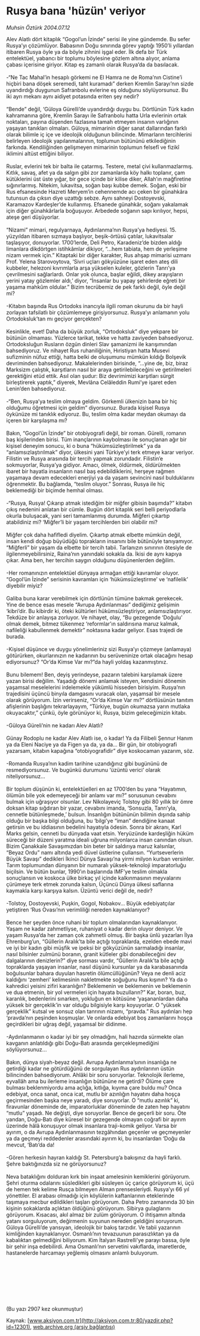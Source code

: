# Rusya bana 'hüzün' veriyor

*Muhsin Öztürk 2004.07.12*

<div>
 <p>
  <font>
   Alev Alatlı dört kitaplık “Gogol’un İzinde” serisi ile yine gündemde. Bu sefer Rusya’yı çözümlüyor. Babasının Doğu sınırında görev yaptığı 1950’li yıllardan itibaren Rusya öyle ya da böyle zihnini işgal eder. İlk defa bir Türk entelektüel, yabancı bir toplumu böylesine gözlem altına alıyor, anlama çabası içerisine giriyor. Kitap eş zamanlı olarak Rusya’da da basılacak.
   <br/>
   <br/>
   -“Ne Tac Mahal’in hesaplı görkemi ne El Hamra ne de Roma’nın Cistine’i hiçbiri bana döşek seremedi, taht kuramadı” derken Kremlin Sarayı’nın sizde uyandırdığı duygunun Safranbolu evlerine eş olduğunu söylüyorsunuz. Bu iki ayrı mekanı aynı aidiyet potasında eriten şey nedir?
   <br>
    <br>
     “Bende” değil, ‘Güloya Gürelli’de uyandırdığı duygu bu. Dörtlünün Türk kadın kahramanına göre, Kremlin Sarayı ile Safranbolu hatta Urla evlerinin ortak noktaları, payına düşenden fazlasına tamah etmeyen insanın varlığının yaşayan tanıkları olmaları. Güloya, mimarinin diğer sanat dallarından farklı olarak bilimle iç içe ve ideolojik olduğunun bilincinde. Mimarların tercihlerini belirleyen ideolojik yapılanmalarının, toplumun bütününü etkilediğinin farkında. Kendiliğinden gelişmeyen mimarinin toplumun felsefî ve fizikî iklimini altüst ettiğini biliyor.
     <br>
      <br>
       Ruslar, evlerini tek bir balta ile çatarmış. Testere, metal çivi kullanmazlarmış. Kıtlık, savaş, afet ya da salgın gibi zor zamanlarda köy halkı toplanır, çam kütüklerini üst üste yığar, bir gece içinde bir kilise diker, Allah’ın mağfiretine sığınırlarmış. Nitekim, lukavitsa, soğan başı kubbe demek. Soğan, eski bir Rus efsanesinde Hazreti Meryem’in cehennemde acı çeken bir günahkâra tutunsun da çıksın diye uzattığı sebze. Aynı sahneyi Dostoyevski, Karamazov Kardeşler’de kullanmış. Efsanede günahkâr, soğanı yakalamak için diğer günahkârlarla boğuşuyor. Arbedede  soğanın sapı kırılıyor, hepsi, ateşe geri düşüyorlar.
       <br>
        <br>
         “Nizami” mimari, regulyarnaya, Aydınlanma’nın Rusya’ya hediyesi. 15. yüzyıldan itibaren sızmaya başlıyor, beşik-örtüsü çatılar, lukavitsalar taşlaşıyor, donuyorlar. 1700’lerde, Deli Petro, Karadeniz’de bizden aldığı limanlara dikdörtgen istihkâmlar dikiyor, “...hem tabiata, hem de yerleşime nizam vermek için.” Kitaptaki bir diğer karakter, Rus ahşap mimarisi uzmanı Prof. Yelena Starovoytova, ‘Sivri uçları gökyüzüne işaret eden ateş dili kubbeler, helezoni kıvrımlarla arşa yükselen kuleler, gözlerin Tanrı’ya çevrilmesini sağlarlardı. Onlar yok olunca, başlar eğildi, dikey arayışların yerini yatay gözlemler aldı,’ diyor, “İnsanlar bu yapay şehirlerde eğreti bir yaşama mahkûm oldular.” Bizim tecrübemiz de pek farklı değil, öyle değil mi?
         <br/>
         <br/>
         -Kitabın başında Rus Ortodoks inancıyla ilgili roman okurunu da bir hayli zorlayan tafsilatlı bir çözümlemeye girişiyorsunuz. Rusya’yı anlamanın yolu Ortodoksluk’tan mı geçiyor gerçekten?
         <br/>
         <br/>
         Kesinlikle, evet! Daha da büyük zorluk, “Ortodoksluk” diye yekpare bir bütünün olmaması. Yüzlerce tarikat, tekke ve hatta zaviyeden bahsediyoruz. Ortodoksluğun Rusların özgün dinleri Slav şamanizmi ile karışımından bahsediyoruz. Ve nihayet Rus ruhaniliğinin, Hıristiyan hatta Musevi sufizminin nüfuz ettiği, hatta belki de oluşumunu mümkün kıldığı Bolşevik devriminden bahsediyoruz. Makalelerinden birisinde, “...yine de, biz, biraz Marksizm çalıştık, karşıtların nasıl bir araya getirilebileceğini ve getirilmeleri gerektiğini etüd ettik. Asıl olan şudur: Biz devrimimizi karşıtları sürgit birleştirerek yaptık,” diyerek, Mevlâna Celâleddin Rumi’ye işaret eden Lenin’den bahsediyoruz.
         <br/>
         <br/>
         -“Ben, Rusya’ya teslim olmaya geldim. Görkemli ülkenizin bana bir hiç olduğumu öğretmesi için geldim” diyorsunuz. Burada kişisel Rusya öykünüze mi tanıklık ediyoruz. Bu, teslim olma kadar meydan okumayı da içeren bir karşılaşma mı?
         <br/>
         <br/>
         Bakın, “Gogol’ün İzinde” bir otobiyografi değil, bir roman. Gürelli, romanın baş kişilerinden birisi. Tüm inançlarının kaybolması ile sonuçlanan ağır bir kişisel deneyim sonucu, ki o buna “hükümsüzleştirilmek” ya da “anlamsızlaştırılmak” diyor, ülkesini yani Türkiye’yi terk etmeye karar veriyor.  Filistin ve Rusya arasında bir tercih yapmak zorundadır. Filistin’e sokmuyorlar, Rusya’ya gidiyor. Amacı, ölmek, öldürmek, öldürülmekten ibaret bir hayatla insanların nasıl baş edebildiklerini, herşeye rağmen yaşamaya devam edecekleri enerjiyi ya da yaşam sevincini nasıl bulduklarını öğrenmektir. Bu bağlamda, “teslim  oluyor.” Sonrası, Rusya ile hiç beklemediği bir biçimde hemhal olması.
         <br/>
         <br/>
         -“Rusya, Rusya! Çıkarıp atmak istediğim bir miğfer gibisin başımda?” kitabın çıkış nedenini anlatan bir cümle. Bugün dört kitaplık seri belli periyodlarla okurla buluşacak, yani seri tamamlanmış durumda.  Miğferi çıkartıp atabildiniz mi? ‘Miğfer’li bir yaşam tercihlerden biri olabilir mi?
         <br/>
         <br/>
         Miğfer çok daha hafifledi diyelim. Çıkartıp atmak elbette mümkün değil, insan kendi doğup büyüdüğü toprakların insanını bile bütünüyle tanıyamıyor. “Miğferli” bir yaşam da elbette bir tercih tabii.  Tarlanızın sınırının ötesiyle de ilgilenmeyebilirsiniz, Raina’nın yanındaki sokakla da. İkisi de aynı kapıya çıkar. Ama ben, her tercihin saygın olduğunu düşünenlerden değilim.
         <br/>
         <br/>
         -Her romanınızın entelektüel dünyaya armağan ettiği kavramlar oluyor. “Gogol’ün İzinde” serisinin kavramları için ‘hükümsüzleştirme’ ve ‘nafilelik’ diyebilir miyiz?
         <br/>
         <br/>
         Galiba buna karar verebilmek için dörtlünün tümüne bakmak gerekecek. Yine de bence esas mesele “Avrupa Aydınlanması” dediğimiz gelişimin ‘kibri’dir. Bu kibirdir ki, öteki kültürleri hükümsüzleştiriyor, anlamsızlaştırıyor. Tekdüze bir anlayışa zorluyor. Ve nihayet, olay, “Bu  gezegende ‘Doğulu’ olmak demek, bitmez tükenmez ‘reformlar’ın saldırısına maruz kalmak, nafileliği kabullenmek demektir” noktasına kadar geliyor. Esas trajedi de burada.
         <br/>
         <br/>
         -Kişisel düşünce ve duygu yönelimleriniz sizi Rusya’yı çözmeye (anlamaya) götürürken, okurlarınızın ne kadarının bu serüveninize ortak olacağını hesap ediyorsunuz? “Or’da Kimse Var mı?”da hayli yoldaş kazanmıştınız.
         <br/>
         <br/>
         Bunu bilemem!  Ben, deyiş yerindeyse, pazarın talebini karşılamak üzere yazan birisi değilim. Yaşadığı dönemi anlamak isteyen, kendisini dönemin yaşamsal meselelerini irdelemekle yükümlü hisseden  birisiyim. Rusya’nın trajedisini üçüncü binyıla damgasını vuracak olan, yaşamsal bir mesele olarak görüyorum. İzin verirseniz, “Or’da Kimse Var mı?” dörtlüsünün tanıtım afişlerinin başlığını tekrarlayayım, “Türkiye, bugün okumazsa yarın mutlaka okuyacaktır,” çünkü, öyle görünüyor ki,  Rusya, bizim geleceğimizin kitabı.
         <br/>
         <br/>
         -Güloya Güreli’nin ne kadarı Alev Alatlı?
         <br/>
         <br/>
         Günay Rodoplu ne kadar Alev Alatlı ise, o kadar! Ya da Filibeli Şennur Hanım ya da Eleni Naciye ya da Figen ya da, ya da... Bir gün, bir otobiyografi yazarsam, kitabın kapağına “otobiyografidir” diye koskocaman yazarım, söz.
         <br/>
         <br/>
         -Romanda Rusya’nın kadim tarihine uzandığınız gibi bugününü de resmediyorsunuz. Ve bugünkü durumunu ‘üzüntü verici’ olarak niteliyorsunuz...
         <br/>
         <br/>
         Bir toplum düşünün ki, entelektüelleri en az 1700’den bu yana “Hayatımın, ölümün bile yok edemeyeceği bir anlamı var mı?” sorusunun cevabını bulmak için uğraşıyor olsunlar. Lev Nikolayeviç Tolstoy gibi 80 yıllık bir ömre  doksan kitap sığdıran bir yazar, cevabını  imanda, ‘Sonsuzla, Tanrı’yla, cennetle bütünleşmede,’ bulsun. İnsanlığın bütününün bilimin dışında sahip olduğu bir başka bilgi olduğuna, bu ‘bilgi’ye “iman” dendiğine kanaat getirsin ve bu iddiasının bedelini hayatıyla ödesin. Sonra bir akranı, Karl Marks gelsin, cenneti bu dünyada vaat etsin. Yeryüzünde kardeşliğin hüküm süreceği bir düzeni yaratma ideali uğruna milyonlarca insan canından olsun. Bizim Çanakkale Savaşımızdan bin beter bir saldırıya maruz kalsınlar, “Beyaz Ordu” namı altında yedi düvel üstlerine çullansın. “Yurtseverlerin Büyük Savaşı” dedikleri İkinci Dünya Savaşı’na  yirmi milyon kurban versinler. Tarım toplumundan dünyanın bir numaralı yüksek-teknoloji imparatorluğu biçilsin. Ve bütün bunlar, 1990’ın başlarında IMF’ye teslim olmakla sonuçlansın ve koskoca ülke birkaç yıl içinde kalkınmasının meyvalarını çürümeye terk etmek zorunda kalsın, Üçüncü Dünya ülkesi saflarına kaymakla karşı karşıya kalsın. Üzüntü verici değil de, nedir?
         <br/>
         <br/>
         -Tolstoy, Dostoyevski, Puşkin, Gogol, Nobakov... Büyük edebiyatçılar yetiştiren ‘Rus Ovası’nın verimliliği nereden kaynaklanıyor?
         <br/>
         <br/>
         Bence her şeyden önce ruhani bir toplum olmalarından kaynaklanıyor. Yaşam ne kadar zahmetliyse, ruhaniyat o kadar derin oluyor deniyor. Ve yaşam Rusya’da her zaman çok zahmetli olmuş. Bir başka ünlü yazarları İlya Ehrenburg’un, “Güllerin Aralık’ta bile açtığı topraklarda, ezelden ebede mavi ve iyi bir kadın gibi müşfik ve ipeksi bir gökyüzünün sarmaladığı insanlar, nasıl bilsinler zulmünü boranın, granit kütleler gibi donabileceğini dev dalgalarının denizlerin?” diye sorması vardır, “Güllerin Aralık’ta bile açtığı topraklarda yaşayan insanlar, nasıl düşünü kursunlar ya da karabasanında boğulsunlar bahara duyulan hasretin ölümcüllüğünün? Veya ne denli aciz kaldığını ‘zemheri’ kelimesinin nakletmekte soğuğunu Rus kışının? Ya da o kahredici yeisini zifiri karanlığın? Beklemenin ve beklemenin ve beklemenin ve dua etmenin, bir yol vermeleri için hayata buzulların?” Kar, boran, buz, karanlık, bedenlerini sınarken, yokluğun en kötüsüne ‘yaşananlardan daha yüksek bir gerçeklik’in var olduğu bilgisiyle karşı koyuyorlar. O “yüksek gerçeklik” kutsal ve sonsuz olan tanrının nizamı, “pravda.” Rus aydınları hep ‘pravda’nın peşinden koşmuşlar. Ve onlarda edebiyat boş zamanlarını hoşça geçirdikleri bir uğraş değil, yaşamsal bir didinme.
         <br/>
         <br/>
         -Aydınlanmanın o kadar iyi bir şey olmadığını, hali hazırda sürmekte olan kavganın anlatıldığı gibi Doğu-Batı arasında gerçekleşmediğini söylüyorsunuz...
         <br/>
         <br/>
         Bakın, dünya siyah-beyaz değil. Avrupa Aydınlanma’sının insanlığa ne getirdiği kadar ne götürdüğünü de sorgulayan Rus aydınlarının üstün bilincinden bahsediyorum. Ahlâki bir soru soruyorlar. Teknolojik ilerleme, eyvallâh ama bu ilerleme insanlığın bütününe ne getirdi? Ölüme çare bulması beklenmiyordu ama açlığa, kıtlığa, kıyıma çare buldu mu?  Onca edebiyat, onca sanat, onca icat, mutlu bir azınlığın hayatını daha hoşça geçirmesinden başka neye yaradı, diye soruyorlar. O “mutlu azınlık” ki, firavunlar döneminde de, imparatorluklar döneminde de zaten hep hayatını “mutlu” yaşadı. Ne değişti, diye soruyorlar. Bence de geçerli bir soru. Öte yandan, Doğu-Batı diye küresel bir gezegende olmayan coğrafi bir ayırım üzerinde hâlâ konuşuyor olmak insanlara traji-komik geliyor. Varsa bir ayırım, o da Avrupa Aydınlanmasının tezgâhından geçenler ve geçmeyenler ya da geçmeyi reddedenler arasındaki ayırım ki, bu insanlardan ‘Doğu da mevcut, ‘Batı’da da!
         <br/>
         <br/>
         -Gören herkesin hayran kaldığı St. Petersburg’a bakışınız da hayli farklı. Şehre baktığınızda siz ne görüyorsunuz?
         <br/>
         <br/>
         Neva bataklığını dolduran kırk bin inşaat amelesinin kemiklerini görüyorum. Şehri oturma odalarını süsledikleri gibi süsleyen üç çariçe görüyorum ki, üçü de hemen tek kelime Rusça bilmeyen Alman prensesleriydi. Rusya’yı 66 yıl yönettiler. El arabası olmadığı için köylülerin kaftanlarının eteklerinde taşımaya mecbur edildikleri taşları görüyorum. Daha Petro zamanında 30 bin kişinin sokaklarda açlıktan öldüğünü görüyorum. Sibirya gulaglarını görüyorum. Kısacası, akıl almaz bir zulüm görüyorum. O ihtişamın altında yatanı sorguluyorum, değirmenin suyunun nereden geldiğini soruyorum. Güloya Gürelli’de yansıyan, ideolojik bir bakış tarzıdır. Ve tabii yazarının kimliğinden kaynaklanıyor. Osmanlı’nın tevazuunun parasızlıktan ya da kabalıktan gelmediğini biliyorum. Kim İtalyan Rastrelli’ye parayı bassa, öyle bir şehir inşa edebilirdi. Ama Osmanlı’nın servetini vakıflarda, imaretlerde, hastanelerde harcamayı yeğlemiş olmasını anlamlı buluyorum.
         <br/>
         <br/>
        </br>
       </br>
      </br>
     </br>
    </br>
   </br>
  </font>
 </p>
 <p>
  <font>
   (Bu yazı 2907 kez okunmuştur)
  </font>
 </p>
</div>


Kaynak: [www.aksiyon.com.tr](http://aksiyon.com.tr:80/yazdir.php?id=12301), [web.archive.org (arşiv bağlantısı)](http://web.archive.org/web/20060103173238/http://aksiyon.com.tr:80/yazdir.php?id=12301)
